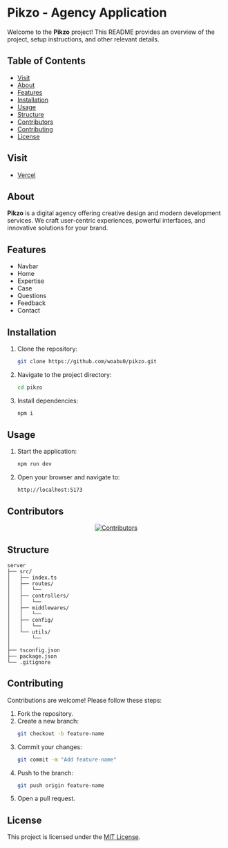 # Pikzo - Agency Application

Welcome to the **Pikzo** project! This README provides an overview of the project, setup instructions, and other relevant details.

## Table of Contents

- [Visit](#visit)
- [About](#about)
- [Features](#features)
- [Installation](#installation)
- [Usage](#usage)
- [Structure](#structure)
- [Contributors](#contributors)
- [Contributing](#contributing)
- [License](#license)

## Visit

- [Vercel](https://pikzo0.vercel.app/)

## About

**Pikzo** is a digital agency offering creative design and modern development services. We craft user-centric experiences, powerful interfaces, and innovative solutions for your brand.

## Features

- Navbar
- Home
- Expertise
- Case
- Questions
- Feedback
- Contact

## Installation

1. Clone the repository:
   ```bash
   git clone https://github.com/woabu0/pikzo.git
   ```
2. Navigate to the project directory:
   ```bash
   cd pikzo
   ```
3. Install dependencies:
   ```bash
   npm i
   ```

## Usage

1. Start the application:
   ```bash
   npm run dev
   ```
2. Open your browser and navigate to:
   ```
   http://localhost:5173
   ```

## Contributors

<p align="center">
  <a href="https://github.com/imabu0/pikzo/graphs/contributors">
    <img src="https://contrib.rocks/image?repo=imabu0/pikzo" alt="Contributors" />
  </a>
</p>

## Structure

```
server
├── src/
│   ├── index.ts
│   ├── routes/
│   │   └──
│   ├── controllers/
│   │   └──
│   ├── middlewares/
│   │   └──
│   ├── config/
│   │   └──
│   └── utils/
│       └──
│
├── tsconfig.json
├── package.json
└── .gitignore
```

## Contributing

Contributions are welcome! Please follow these steps:

1. Fork the repository.
2. Create a new branch:
   ```bash
   git checkout -b feature-name
   ```
3. Commit your changes:
   ```bash
   git commit -m "Add feature-name"
   ```
4. Push to the branch:
   ```bash
   git push origin feature-name
   ```
5. Open a pull request.

## License

This project is licensed under the [MIT License](LICENSE).
